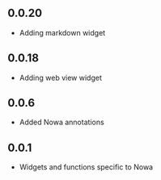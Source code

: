 ## 0.0.20
* Adding markdown widget

## 0.0.18
* Adding web view widget

## 0.0.6
* Added Nowa annotations


## 0.0.1
* Widgets and functions specific to Nowa
